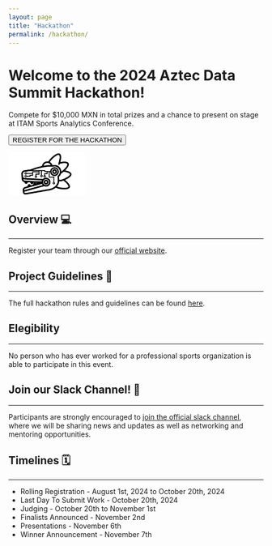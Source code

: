 ```yaml
---
layout: page
title: "Hackathon"
permalink: /hackathon/
---
```

# Welcome to the 2024 Aztec Data Summit Hackathon! 

Compete for $10,000 MXN in total prizes and a chance to present on stage at ITAM Sports Analytics Conference.

<button name="registerbutton" onclick="http://www.google.com">REGISTER FOR THE HACKATHON</button>


 <img src="https://github.com/itam-sports-analytics-conference/itam-sports-analytics-conference.github.io/blob/main/docs/images/official_logo_vectores.png?raw=true" alt="Logo" width="30%" height="30%"> 


## Overview 💻 
---
Register your team through our [official website](https://www.aztecsds.com/).

## Project Guidelines 📜 
---
The full hackathon rules and guidelines can be found [here](https://docs.google.com/document/d/100QGnIm9kMNd2SfDaGVYzNDqEhGXC5bj_s-1mrbG7p8/edit).

## Elegibility
---
No person who has ever worked for a professional sports organization is able to participate in this event.

## Join our Slack Channel! 🎉 
---
Participants are strongly encouraged to [join the official slack channel](https://join.slack.com/t/aztecdatasummit/shared_invite/zt-1vvbzqi75-4XKi2CkuK09z2pivG_PGnw), where we will be sharing news and updates as well as networking and mentoring opportunities.

## Timelines 🗓️ 
---
- Rolling Registration - August 1st, 2024 to October 20th, 2024
- Last Day To Submit Work - October 20th, 2024
- Judging - October 20th to November 1st
- Finalists Announced - November 2nd
- Presentations - November 6th
- Winner Announcement - November 7th


